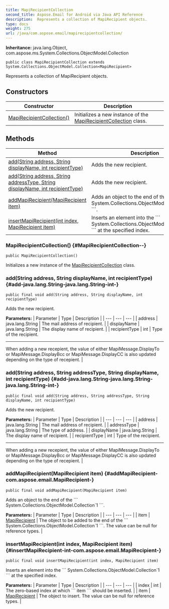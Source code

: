 ```yaml
---
title: MapiRecipientCollection
second_title: Aspose.Email for Android via Java API Reference
description:  Represents a collection of MapiRecipient objects.
type: docs
weight: 275
url: /java/com.aspose.email/mapirecipientcollection/
---
```

**Inheritance:**
java.lang.Object, com.aspose.ms.System.Collections.ObjectModel.Collection
```
public class MapiRecipientCollection extends System.Collections.ObjectModel.Collection<MapiRecipient>
```

Represents a collection of MapiRecipient objects.
## Constructors

| Constructor | Description |
| --- | --- |
| [MapiRecipientCollection()](#MapiRecipientCollection--) | Initializes a new instance of the [MapiRecipientCollection](../../com.aspose.email/mapirecipientcollection) class. |
## Methods

| Method | Description |
| --- | --- |
| [add(String address, String displayName, int recipientType)](#add-java.lang.String-java.lang.String-int-) | Adds the new recipient. |
| [add(String address, String addressType, String displayName, int recipientType)](#add-java.lang.String-java.lang.String-java.lang.String-int-) | Adds the new recipient. |
| [addMapiRecipient(MapiRecipient item)](#addMapiRecipient-com.aspose.email.MapiRecipient-) | Adds an object to the end of the \`\`\` System.Collections.ObjectModel.Collection\`1 \`\`\`. |
| [insertMapiRecipient(int index, MapiRecipient item)](#insertMapiRecipient-int-com.aspose.email.MapiRecipient-) | Inserts an element into the \`\`\` System.Collections.ObjectModel.Collection\`1 \`\`\` at the specified index. |
### MapiRecipientCollection() {#MapiRecipientCollection--}
```
public MapiRecipientCollection()
```


Initializes a new instance of the [MapiRecipientCollection](../../com.aspose.email/mapirecipientcollection) class.

### add(String address, String displayName, int recipientType) {#add-java.lang.String-java.lang.String-int-}
```
public final void add(String address, String displayName, int recipientType)
```


Adds the new recipient.

**Parameters:**
| Parameter | Type | Description |
| --- | --- | --- |
| address | java.lang.String | The mail address of recipient. |
| displayName | java.lang.String | The display name of recipient. |
| recipientType | int | Type of the recipient.

--------------------

When adding a new recepient, the value of either MapiMessage.DisplayTo or MapiMessage.DisplayBcc or MapiMessage.DisplayCC is also updated depending on the type of recepient. |

### add(String address, String addressType, String displayName, int recipientType) {#add-java.lang.String-java.lang.String-java.lang.String-int-}
```
public final void add(String address, String addressType, String displayName, int recipientType)
```


Adds the new recipient.

**Parameters:**
| Parameter | Type | Description |
| --- | --- | --- |
| address | java.lang.String | The mail address of recipient. |
| addressType | java.lang.String | The type of address. |
| displayName | java.lang.String | The display name of recipient. |
| recipientType | int | Type of the recipient.

--------------------

When adding a new recepient, the value of either MapiMessage.DisplayTo or MapiMessage.DisplayBcc or MapiMessage.DisplayCC is also updated depending on the type of recepient. |

### addMapiRecipient(MapiRecipient item) {#addMapiRecipient-com.aspose.email.MapiRecipient-}
```
public final void addMapiRecipient(MapiRecipient item)
```


Adds an object to the end of the \`\`\` System.Collections.ObjectModel.Collection\`1 \`\`\`.

**Parameters:**
| Parameter | Type | Description |
| --- | --- | --- |
| item | [MapiRecipient](../../com.aspose.email/mapirecipient) | The object to be added to the end of the \`\`\` System.Collections.ObjectModel.Collection\`1 \`\`\`. The value can be null for reference types. |

### insertMapiRecipient(int index, MapiRecipient item) {#insertMapiRecipient-int-com.aspose.email.MapiRecipient-}
```
public final void insertMapiRecipient(int index, MapiRecipient item)
```


Inserts an element into the \`\`\` System.Collections.ObjectModel.Collection\`1 \`\`\` at the specified index.

**Parameters:**
| Parameter | Type | Description |
| --- | --- | --- |
| index | int | The zero-based index at which \`\`\` item \`\`\` should be inserted. |
| item | [MapiRecipient](../../com.aspose.email/mapirecipient) | The object to insert. The value can be null for reference types. |

